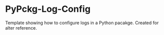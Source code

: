 # PyPckg-Log-Config

Template showing how to configure logs in a Python pacakge. 
Created for alter reference.
